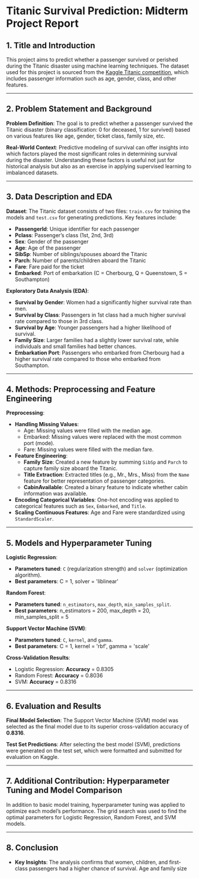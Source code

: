 # **Titanic Survival Prediction: Midterm Project Report**

## **1. Title and Introduction**
This project aims to predict whether a passenger survived or perished during the Titanic disaster using machine learning techniques. The dataset used for this project is sourced from the [Kaggle Titanic competition](https://www.kaggle.com/c/titanic), which includes passenger information such as age, gender, class, and other features.

---

## **2. Problem Statement and Background**

**Problem Definition**: 
The goal is to predict whether a passenger survived the Titanic disaster (binary classification: 0 for deceased, 1 for survived) based on various features like age, gender, ticket class, family size, etc.

**Real-World Context**: 
Predictive modeling of survival can offer insights into which factors played the most significant roles in determining survival during the disaster. Understanding these factors is useful not just for historical analysis but also as an exercise in applying supervised learning to imbalanced datasets.

---

## **3. Data Description and EDA**

**Dataset**: 
The Titanic dataset consists of two files: `train.csv` for training the models and `test.csv` for generating predictions. Key features include:
- **PassengerId**: Unique identifier for each passenger
- **Pclass**: Passenger’s class (1st, 2nd, 3rd)
- **Sex**: Gender of the passenger
- **Age**: Age of the passenger
- **SibSp**: Number of siblings/spouses aboard the Titanic
- **Parch**: Number of parents/children aboard the Titanic
- **Fare**: Fare paid for the ticket
- **Embarked**: Port of embarkation (C = Cherbourg, Q = Queenstown, S = Southampton)

**Exploratory Data Analysis (EDA)**:
- **Survival by Gender**: Women had a significantly higher survival rate than men.
- **Survival by Class**: Passengers in 1st class had a much higher survival rate compared to those in 3rd class.
- **Survival by Age**: Younger passengers had a higher likelihood of survival.
- **Family Size**: Larger families had a slightly lower survival rate, while individuals and small families had better chances.
- **Embarkation Port**: Passengers who embarked from Cherbourg had a higher survival rate compared to those who embarked from Southampton.

---

## **4. Methods: Preprocessing and Feature Engineering**

**Preprocessing**:
- **Handling Missing Values**: 
  - Age: Missing values were filled with the median age.
  - Embarked: Missing values were replaced with the most common port (mode).
  - Fare: Missing values were filled with the median fare.
- **Feature Engineering**:
  - **Family Size**: Created a new feature by summing `SibSp` and `Parch` to capture family size aboard the Titanic.
  - **Title Extraction**: Extracted titles (e.g., Mr., Mrs., Miss) from the `Name` feature for better representation of passenger categories.
  - **CabinAvailable**: Created a binary feature to indicate whether cabin information was available.
- **Encoding Categorical Variables**: One-hot encoding was applied to categorical features such as `Sex`, `Embarked`, and `Title`.
- **Scaling Continuous Features**: Age and Fare were standardized using `StandardScaler`.

---

## **5. Models and Hyperparameter Tuning**

**Logistic Regression**:
- **Parameters tuned**: `C` (regularization strength) and `solver` (optimization algorithm).
- **Best parameters**: C = 1, solver = 'liblinear'

**Random Forest**:
- **Parameters tuned**: `n_estimators`, `max_depth`, `min_samples_split`.
- **Best parameters**: n_estimators = 200, max_depth = 20, min_samples_split = 5

**Support Vector Machine (SVM)**:
- **Parameters tuned**: `C`, `kernel`, and `gamma`.
- **Best parameters**: C = 1, kernel = 'rbf', gamma = 'scale'

**Cross-Validation Results**:
- Logistic Regression: **Accuracy** = 0.8305
- Random Forest: **Accuracy** = 0.8036
- SVM: **Accuracy** = 0.8316

---

## **6. Evaluation and Results**

**Final Model Selection**: 
The Support Vector Machine (SVM) model was selected as the final model due to its superior cross-validation accuracy of **0.8316**.

**Test Set Predictions**: 
After selecting the best model (SVM), predictions were generated on the test set, which were formatted and submitted for evaluation on Kaggle.

---

## **7. Additional Contribution: Hyperparameter Tuning and Model Comparison**

In addition to basic model training, hyperparameter tuning was applied to optimize each model’s performance. The grid search was used to find the optimal parameters for Logistic Regression, Random Forest, and SVM models.

---

## **8. Conclusion**

- **Key Insights**: The analysis confirms that women, children, and first-class passengers had a higher chance of survival. Age and family size
